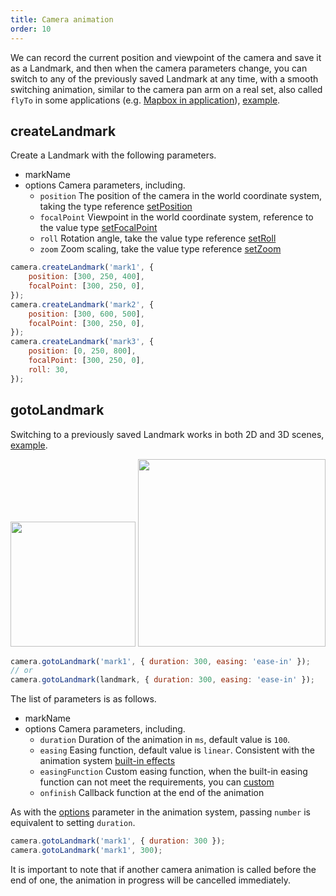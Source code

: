 ```yaml
---
title: Camera animation
order: 10
---
```


We can record the current position and viewpoint of the camera and save it as a Landmark, and then when the camera parameters change, you can switch to any of the previously saved Landmark at any time, with a smooth switching animation, similar to the camera pan arm on a real set, also called `flyTo` in some applications (e.g. [Mapbox in application](https:/.mapbox.com/mapbox-gl-js/example/flyto/)), [example](/en/examples/camera/camera-animation/#landmark2).

## createLandmark

Create a Landmark with the following parameters.

- markName
- options Camera parameters, including.
  - `position` The position of the camera in the world coordinate system, taking the type reference [setPosition](/en/api/camera#setposition)
  - `focalPoint` Viewpoint in the world coordinate system, reference to the value type [setFocalPoint](/en/api/camera#setfocalpoint)
  - `roll` Rotation angle, take the value type reference [setRoll](/en/api/camera#setroll)
  - `zoom` Zoom scaling, take the value type reference [setZoom](/en/api/camera#setzoom)

```js
camera.createLandmark('mark1', {
    position: [300, 250, 400],
    focalPoint: [300, 250, 0],
});
camera.createLandmark('mark2', {
    position: [300, 600, 500],
    focalPoint: [300, 250, 0],
});
camera.createLandmark('mark3', {
    position: [0, 250, 800],
    focalPoint: [300, 250, 0],
    roll: 30,
});
```

## gotoLandmark

Switching to a previously saved Landmark works in both 2D and 3D scenes, [example](/en/examples/camera/camera-animation/#landmark2).

<img src="https://gw.alipayobjects.com/mdn/rms_6ae20b/afts/img/A*EL2XSL5qSQ8AAAAAAAAAAAAAARQnAQ" width="200">
<img src="https://gw.alipayobjects.com/mdn/rms_6ae20b/afts/img/A*o4eKT4ZQfJcAAAAAAAAAAAAAARQnAQ" width="300">

```js
camera.gotoLandmark('mark1', { duration: 300, easing: 'ease-in' });
// or
camera.gotoLandmark(landmark, { duration: 300, easing: 'ease-in' });
```

The list of parameters is as follows.

- markName
- options Camera parameters, including.
  - `duration` Duration of the animation in `ms`, default value is `100`.
  - `easing` Easing function, default value is `linear`. Consistent with the animation system [built-in effects](/en/api/animation/waapi#easing-1)
  - `easingFunction` Custom easing function, when the built-in easing function can not meet the requirements, you can [custom](/en/api/animation/waapi#easingfunction)
  - `onfinish` Callback function at the end of the animation

As with the [options](/en/api/animation/waapi#options) parameter in the animation system, passing `number` is equivalent to setting `duration`.

```js
camera.gotoLandmark('mark1', { duration: 300 });
camera.gotoLandmark('mark1', 300);
```

It is important to note that if another camera animation is called before the end of one, the animation in progress will be cancelled immediately.
